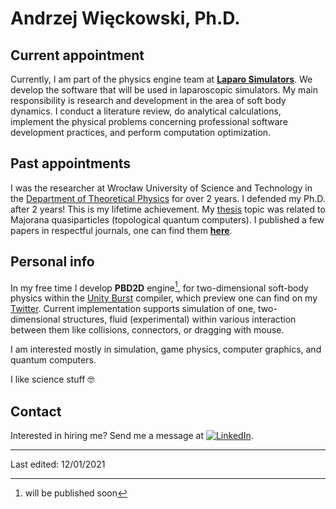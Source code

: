 # Andrzej Więckowski, Ph.D.

## Current appointment

Currently, I am part of the physics engine team at [**Laparo Simulators**][laparo].
We develop the software that will be used in laparoscopic simulators.
My main responsibility is research and development in the area of soft body dynamics.
I conduct a literature review, do analytical calculations, implement the physical problems concerning professional software development practices, and perform computation optimization.

## Past appointments

I was the researcher at Wrocław University of Science and Technology in the [Department of Theoretical Physics][polibuda] for over 2 years.
I defended my Ph.D. after 2 years! This is my lifetime achievement.
My [thesis][thesis] topic was related to Majorana quasiparticles (topological quantum computers).
I published a few papers in respectful journals, one can find them [**here**][papers].

## Personal info

In my free time I develop **PBD2D** engine[^1], for two-dimensional soft-body physics within the [Unity Burst][burst] compiler, which preview one can find on my [Twitter][twitter].
Current implementation supports simulation of one, two-dimensional structures, fluid (experimental) within various interaction between them like collisions, connectors, or dragging with mouse.

[^1]:will be published soon

I am interested mostly in simulation, game physics, computer graphics, and quantum computers.

I like science stuff 🤓

## Contact

Interested in hiring me? Send me a message at
[![LinkedIn](https://img.shields.io/badge/linkedin-%230077B5.svg?style=for-the-badge&logo=linkedin&logoColor=white)](https://www.linkedin.com/in/andrzej-wieckowski/).

---

Last edited: 12/01/2021

[laparo]:https://laparosimulators.com/
[polibuda]:http://www.kft.pwr.edu.pl/
[thesis]:https://andywiecko.github.io/assets/phd_thesis.pdf
[papers]:https://andywiecko.github.io/pubs/
[twitter]:https://twitter.com/andywiecko/
[burst]:https://docs.unity3d.com/Packages/com.unity.burst@1.6/manual/index.html
